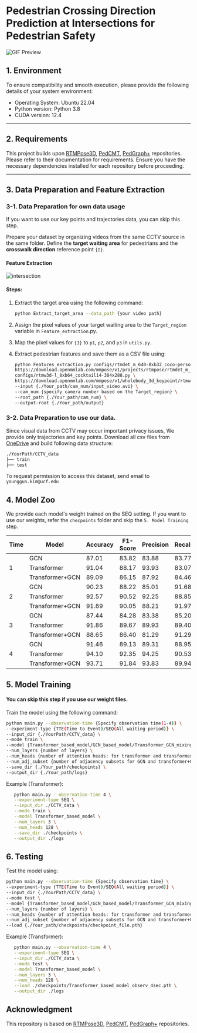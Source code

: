 # Pedestrian Crossing Direction Prediction at Intersections for Pedestrian Safety


![GIF Preview](Geo_invariant_gif.gif)

## 1. Environment
To ensure compatibility and smooth execution, please provide the following details of your system environment:
- Operating System: Ubuntu 22.04
- Python version: Python 3.8
- CUDA version: 12.4
---

## 2. Requirements
This project builds upon [RTMPose3D](https://github.com/open-mmlab/mmpose/tree/main/projects/rtmpose), [PedCMT](https://github.com/xbchen82/PedCMT), [PedGraph+](https://github.com/RodrigoGantier/Pedestrian_graph_plus.git) repositories. Please refer to their documentation for requirements. Ensure you have the necessary dependencies installed for each repository before proceeding.

---

## 3. Data Preparation and Feature Extraction

### 3-1. Data Preparation for own data usage
If you want to use our key points and trajectories data, you can skip this step.

Prepare your dataset by organizing videos from the same CCTV source in the same folder. Define the **target waiting area** for pedestrians and the **crosswalk direction** reference point `{I}`.

#### Feature Extraction
![intersection](https://github.com/user-attachments/assets/7af85e64-2b0e-4003-9620-f53f6972462a)


#### Steps:
1. Extract the target area using the following command:
   ```bash
   python Extract_target_area --data_path {your video path}
   ```
2. Assign the pixel values of your target waiting area to the `Target_region` variable in `Feature_extraction`.py.

3. Map the pixel values for `{I}` to `p1`, `p2`, and `p3` in `utils.py`.

4. Extract pedestrian features and save them as a CSV file using:
   ```bash
   python Features_extraction.py configs/rtmdet_m_640-8xb32_coco-person.py \
   https://download.openmmlab.com/mmpose/v1/projects/rtmpose/rtmdet_m_8xb32-100e_coco-obj365-person-235e8209.pth \
   configs/rtmw3d-l_8xb64_cocktail14-384x288.py \
   https://download.openmmlab.com/mmpose/v1/wholebody_3d_keypoint/rtmw3d/rtmw3d-l_8xb64_cocktail14-384x288-794dbc78_20240626.pth \
   --input {./Your_path/cam_num/input_video.avi} \
   --cam_num {specify camera number based on the Target_region} \
   --root_path {./Your_path/cam_num} \
   --output-root {./Your_path/output}
   ```

### 3-2. Data Preparation to use our data.
Since visual data from CCTV may occur important privacy issues, We provide only trajectories and key points.
Download all csv files from [OneDrive](https://ucf-my.sharepoint.com/my?id=%2Fpersonal%2Fyo171134%5Fucf%5Fedu%2FDocuments%2FCrossing%20Dirrection%20Prediction%2FCCTV%5Fdata&login_hint=yo171134%40ucf%2Eedu) and build following data structure:

```bash
./YourPath/CCTV_data
├── train
├── test
```
To request permission to access this dataset, send email to `younggun.kim@ucf.edu`

## 4. Model Zoo

We provide each model's weight trained on the SEQ setting. If you want to use our weights, refer the `checpoints` folder and skip the `5. Model Training` step.

| Time | Model | Accuracy | F1-Score | Precision | Recall |
|----------|----------|---------------|----------------------|-----------------|--------------------|
|  | GCN | 87.01 | 83.82 | 83.88 | 83.77 | 
| 1 | Transformer | 91.04 | 88.17 | 93.93 | 83.07 | 
|  | Transformer+GCN | 89.09 | 86.15 | 87.92 | 84.46 | 
|  | GCN | 90.23 | 88.22 | 85.01 | 91.68 | 
| 2 | Transformer | 92.57 | 90.52 | 92.25 | 88.85 | 
|  | Transformer+GCN | 91.89 | 90.05 | 88.21 | 91.97 |
|  | GCN | 87.44 | 84.28 | 83.38 | 85.20 | 
| 3 | Transformer | 91.86 | 89.67 | 89.93 | 89.40 | 
|  | Transformer+GCN | 88.65 | 86.40 | 81.29 | 91.29 | 
|  | GCN | 91.46 | 89.13 | 89.31 | 88.95 | 
| 4 | Transformer | 94.10 | 92.35 | 94.25 | 90.53 | 
|  | Transformer+GCN | 93.71 | 91.84 | 93.83 | 89.94 | 

## 5. Model Training 
#### You can skip this step if you use our weight files.
Train the model using the following command:

   ```bash
   python main.py --observation-time {Specify observation time(1-4)} \
   --experiment-type {TTE(Time to Event)/SEQ(All waiting period)} \
   --input_dir {./YourPath/CCTV_data} \
   --mode train \
   --model {Transformer_based_model/GCN_based_model/Transformer_GCN_mixing_model} \
   --num_layers {number of layers} \
   --num_heads {number of attention heads: for transformer and transformer+GCN} \
   --num_adj_subset {number of adjacency subsets for GCN and transformer+GCN } \
   --save_dir {./Your_path/checkpoints} \
   --output_dir {./Your_path/logs}
   ```
Example (Transformer):
```bash
   python main.py --observation-time 4 \
   --experiment-type SEQ \
   --input_dir ./CCTV_data \
   --mode train \
   --model Transformer_based_model \
   --num_layers 3 \
   --num_heads 128 \
   --save_dir ./checkpoints \
   --output_dir ./logs
```


## 6. Testing
Test the model using:
   ```bash
   python main.py --observation-time {Specify observation time} \
   --experiment-type {TTE(Time to Event)/SEQ(All waiting period)} \
   --input_dir {./YourPath/CCTV_data} \
   --mode test \
   --model {Transformer_based_model/GCN_based_model/Transformer_GCN_mixing_model} \
   --num_layers {number of layers} \
   --num_heads {number of attention heads: for transformer and transformer+GCN} \
   --num_adj_subset {number of adjacency subsets for GCN and transformer+GCN } \
   --load {./Your_path/checkpoints/checkpoint_file.pth}
   ```
Example (Transformer):
```bash
   python main.py --observation-time 4 \
   --experiment-type SEQ \
   --input_dir ./CCTV_data \
   --mode test \
   --model Transformer_based_model \
   --num_layers 3 \
   --num_heads 128 \
   --load ./checkpoints/Transformer_based_model_observ_4sec.pth \
   --output_dir ./logs
```

## Acknowledgment
This repository is based on [RTMPose3D](https://github.com/open-mmlab/mmpose/tree/main/projects/rtmpose), [PedCMT](https://github.com/xbchen82/PedCMT), [PedGraph+](https://github.com/RodrigoGantier/Pedestrian_graph_plus.git) repositories. 


